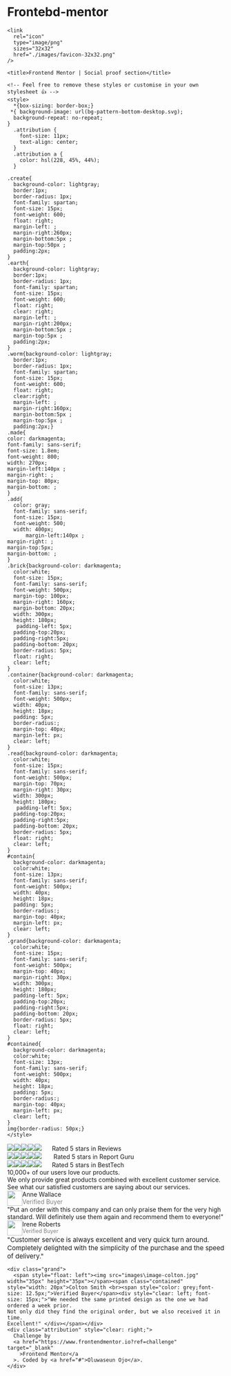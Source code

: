 # Frontebd-mentor

<!DOCTYPE html>
<html lang="en">
  <head>
    <meta charset="UTF-8" />
    <meta name="viewport" content="width=device-width, initial-scale=1.0" />
    <!-- displays site properly based on user's device -->

    <link
      rel="icon"
      type="image/png"
      sizes="32x32"
      href="./images/favicon-32x32.png"
    />

    <title>Frontend Mentor | Social proof section</title>

    <!-- Feel free to remove these styles or customise in your own stylesheet 👍 -->
    <style>
      *{box-sizing: border-box;}
     *{ background-image: url(bg-pattern-bottom-desktop.svg);
      background-repeat: no-repeat;
    }
      .attribution {
        font-size: 11px;
        text-align: center;
      }
      .attribution a {
        color: hsl(228, 45%, 44%);
      }

    .create{
      background-color: lightgray;
      border:1px;
      border-radius: 1px;
      font-family: spartan;
      font-size: 15px;
      font-weight: 600;
      float: right;
      margin-left: ;
      margin-right:260px;
      margin-bottom:5px ;
      margin-top:50px ;
      padding:2px;
    }
    .earth{
      background-color: lightgray;
      border:1px;
      border-radius: 1px;
      font-family: spartan;
      font-size: 15px;
      font-weight: 600;
      float: right;
      clear: right;
      margin-left: ;
      margin-right:200px;
      margin-bottom:5px ;
      margin-top:5px ;
      padding:2px;
    }
    .worm{background-color: lightgray;
      border:1px;
      border-radius: 1px;
      font-family: spartan;
      font-size: 15px;
      font-weight: 600;
      float: right;
      clear:right;
      margin-left: ;
      margin-right:160px;
      margin-bottom:5px ;
      margin-top:5px ;
      padding:2px;}
    .made{
    color: darkmagenta;
    font-family: sans-serif;
    font-size: 1.8em;
    font-weight: 800;
    width: 270px;
    margin-left:140px ;
    margin-right: ;
    margin-top: 80px;
    margin-bottom: ;
    }
    .add{
      color: gray;
      font-family: sans-serif;
      font-size: 15px;
      font-weight: 500;
      width: 400px;
          margin-left:140px ;
    margin-right: ;
    margin-top:5px;
    margin-bottom: ;
    }
    .brick{background-color: darkmagenta;
      color:white;
      font-size: 15px;
      font-family: sans-serif;
      font-weight: 500px;
      margin-top: 100px;
      margin-right: 160px;
      margin-bottom: 20px;
      width: 300px;
      height: 180px;
       padding-left: 5px;
      padding-top:20px;
      padding-right:5px;
      padding-bottom: 20px;
      border-radius: 5px;
      float: right;
      clear: left;
    }
    .container{background-color: darkmagenta;
      color:white;
      font-size: 13px;
      font-family: sans-serif;
      font-weight: 500px;
      width: 40px;
      height: 18px;
      padding: 5px;
      border-radius:;
      margin-top: 40px;
      margin-left: px;
      clear: left;
    }
    .read{background-color: darkmagenta;
      color:white;
      font-size: 15px;
      font-family: sans-serif;
      font-weight: 500px;
      margin-top: 70px;
      margin-right: 30px;
      width: 300px;
      height: 180px;
       padding-left: 5px;
      padding-top:20px;
      padding-right:5px;
      padding-bottom: 20px;
      border-radius: 5px;
      float: right;
      clear: left;
    }
    #contain{
      background-color: darkmagenta;
      color:white;
      font-size: 13px;
      font-family: sans-serif;
      font-weight: 500px;
      width: 40px;
      height: 18px;
      padding: 5px;
      border-radius:;
      margin-top: 40px;
      margin-left: px;
      clear: left;
    }
    .grand{background-color: darkmagenta;
      color:white;
      font-size: 15px;
      font-family: sans-serif;
      font-weight: 500px;
      margin-top: 40px;
      margin-right: 30px;
      width: 300px;
      height: 180px;
      padding-left: 5px;
      padding-top:20px;
      padding-right:5px;
      padding-bottom: 20px;
      border-radius: 5px;
      float: right;
      clear: left;
    }
    #contained{
      background-color: darkmagenta;
      color:white;
      font-size: 13px;
      font-family: sans-serif;
      font-weight: 500px;
      width: 40px;
      height: 18px;
      padding: 5px;
      border-radius:;
      margin-top: 40px;
      margin-left: px;
      clear: left;
    }
    img{border-radius: 50px;}
    </style>
  </head>
  <body>
    <div class="create"><span><img src="images\icon-star.svg"><img src="images\icon-star.svg"><img src="images\icon-star.svg"><img src="images\icon-star.svg"><img src="images\icon-star.svg"></span>&nbsp;&nbsp;&nbsp;&nbsp;&nbsp;&nbsp;Rated 5 stars in Reviews</div>
<div class="earth"><span><img src="images\icon-star.svg"><img src="images\icon-star.svg"><img src="Images\icon-star.svg"><img src="Images\icon-star.svg"><img src="Images\icon-star.svg"></span>&nbsp;&nbsp;&nbsp;&nbsp;&nbsp;&nbsp;  Rated 5 stars in Report Guru</div>
<div class="worm"><span><img src="Images\icon-star.svg"><img src="Images\icon-star.svg"><img src="Images\icon-star.svg"><img src="Images\icon-star.svg"><img src="Images\icon-star.svg"></span>&nbsp;&nbsp;&nbsp;&nbsp;&nbsp;&nbsp;Rated 5 stars in BestTech</div>
<div class="made">10,000+ of our users love our products.
</div>
<div class="add">We only provide great products combined with excellent customer service.
    See what our satisfied customers are saying about our services.
  </div>
    <div class="brick">
     <span style="float: left;"><img src="images\image-anne.jpg" width="35px" height="35px"></span><span class="container" style="width: 20px; margin-top:;">Anne Wallace <br> <span style="color: grey;">Verified Buyer</span></span> <div style="clear: left;">"Put an order with this company and can only praise them for the very high
    standard. Will definitely use them again and recommend them to everyone!"</div> 
    </div>
    <div class="read">
      <span style="float: left"><img src="images\image-irene.jpg" width="35px" height="35px"></span><span class="contain" style="width: 20px">Irene Roberts <br><span style="color: grey;font-size: 12.5px;">Verified Buyer</span><div style="clear: left; font-size: 15px;"> "Customer service is always excellent and very quick turn around. Completely
    delighted with the simplicity of the purchase and the speed of delivery."</div></span></div>

    <div class="grand">
      <span style="float: left"><img src="images\image-colton.jpg" width="35px" height="35px"></span><span class="contained" style="width: 20px">Colton Smith <br><span style="color: grey;font-size: 12.5px;">Verified Buyer</span><div style="clear: left; font-size: 15px;">"We needed the same printed design as the one we had ordered a week prior.
    Not only did they find the original order, but we also received it in time.
    Excellent!" </div></span></div>
    <div class="attribution" style="clear: right;">
      Challenge by
      <a href="https://www.frontendmentor.io?ref=challenge" target="_blank"
        >Frontend Mentor</a
      >. Coded by <a href="#">Oluwaseun Ojo</a>.
    </div>
  </body>
</html>
